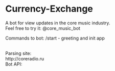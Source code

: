 # Currency-Exchange

A bot for view updates in the core music industry.<br>
Feel free to try it: @core_music_bot

Commands to bot:
/start - greeting and init app

<br>
Parsing site:<br> http://coreradio.ru<br>
Bot API:<br>

